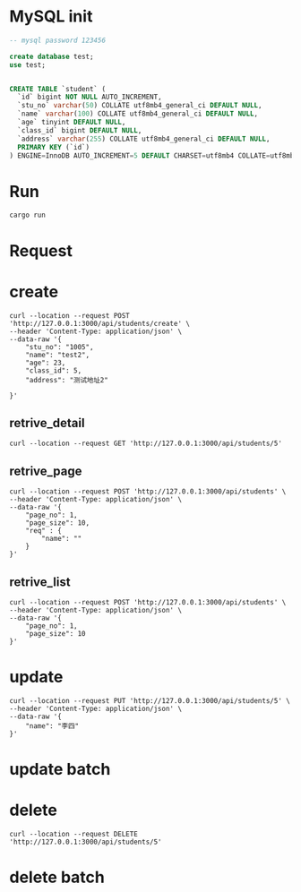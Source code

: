 
# MySQL init

```sql
-- mysql password 123456

create database test;
use test;


CREATE TABLE `student` (
  `id` bigint NOT NULL AUTO_INCREMENT,
  `stu_no` varchar(50) COLLATE utf8mb4_general_ci DEFAULT NULL,
  `name` varchar(100) COLLATE utf8mb4_general_ci DEFAULT NULL,
  `age` tinyint DEFAULT NULL,
  `class_id` bigint DEFAULT NULL,
  `address` varchar(255) COLLATE utf8mb4_general_ci DEFAULT NULL,
  PRIMARY KEY (`id`)
) ENGINE=InnoDB AUTO_INCREMENT=5 DEFAULT CHARSET=utf8mb4 COLLATE=utf8mb4_general_ci;
```

# Run

```shell
cargo run
```

# Request




# create

```shell
curl --location --request POST 'http://127.0.0.1:3000/api/students/create' \
--header 'Content-Type: application/json' \
--data-raw '{
    "stu_no": "1005",
    "name": "test2",
    "age": 23,
    "class_id": 5,
    "address": "测试地址2"

}'
```

## retrive_detail

```shell
curl --location --request GET 'http://127.0.0.1:3000/api/students/5'
```

## retrive_page

```shell
curl --location --request POST 'http://127.0.0.1:3000/api/students' \
--header 'Content-Type: application/json' \
--data-raw '{
    "page_no": 1,
    "page_size": 10,
    "req" : {
        "name": ""
    }
}'
```

## retrive_list
```shell
curl --location --request POST 'http://127.0.0.1:3000/api/students' \
--header 'Content-Type: application/json' \
--data-raw '{
    "page_no": 1,
    "page_size": 10
}'
```

# update

```shell
curl --location --request PUT 'http://127.0.0.1:3000/api/students/5' \
--header 'Content-Type: application/json' \
--data-raw '{
    "name": "李四"
}'
```

# update batch


# delete

```shell
curl --location --request DELETE 'http://127.0.0.1:3000/api/students/5'
```

# delete batch